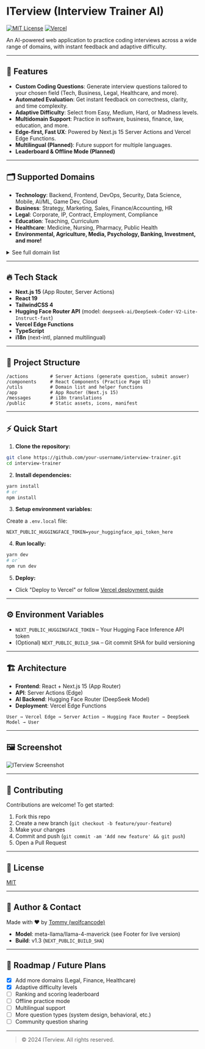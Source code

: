 # ITerview (Interview Trainer AI)

[![MIT License](https://img.shields.io/badge/license-MIT-blue.svg)](LICENSE)
[![Vercel](https://vercelbadge.vercel.app/api/wolfcancode/interview-trainer)](https://vercel.com/wolfcancode/interview-trainer)

An AI-powered web application to practice coding interviews across a wide range of domains, with instant feedback and adaptive difficulty.

---

## 🌟 Features

- **Custom Coding Questions**: Generate interview questions tailored to your chosen field (Tech, Business, Legal, Healthcare, and more).
- **Automated Evaluation**: Get instant feedback on correctness, clarity, and time complexity.
- **Adaptive Difficulty**: Select from Easy, Medium, Hard, or Madness levels.
- **Multidomain Support**: Practice in software, business, finance, law, education, and more.
- **Edge-first, Fast UX**: Powered by Next.js 15 Server Actions and Vercel Edge Functions.
- **Multilingual (Planned)**: Future support for multiple languages.
- **Leaderboard & Offline Mode (Planned)**

---

## 🗂️ Supported Domains

- **Technology**: Backend, Frontend, DevOps, Security, Data Science, Mobile, AI/ML, Game Dev, Cloud
- **Business**: Strategy, Marketing, Sales, Finance/Accounting, HR
- **Legal**: Corporate, IP, Contract, Employment, Compliance
- **Education**: Teaching, Curriculum
- **Healthcare**: Medicine, Nursing, Pharmacy, Public Health
- **Environmental, Agriculture, Media, Psychology, Banking, Investment, and more!**

<details>
<summary>See full domain list</summary>

(See `utils/constants/domain.ts` for all supported domains and subdomains.)

</details>

---

## 🔥 Tech Stack

- **Next.js 15** (App Router, Server Actions)
- **React 19**
- **TailwindCSS 4**
- **Hugging Face Router API** (model: `deepseek-ai/DeepSeek-Coder-V2-Lite-Instruct-fast`)
- **Vercel Edge Functions**
- **TypeScript**
- **i18n** (next-intl, planned multilingual)

---

## 📁 Project Structure

```
/actions        # Server Actions (generate question, submit answer)
/components     # React Components (Practice Page UI)
/utils          # Domain list and helper functions
/app            # App Router (Next.js 15)
/messages       # i18n translations
/public         # Static assets, icons, manifest
```

---

## ⚡ Quick Start

1. **Clone the repository:**

```bash
git clone https://github.com/your-username/interview-trainer.git
cd interview-trainer
```

2. **Install dependencies:**

```bash
yarn install
# or
npm install
```

3. **Setup environment variables:**

Create a `.env.local` file:

```env
NEXT_PUBLIC_HUGGINGFACE_TOKEN=your_huggingface_api_token_here
```

4. **Run locally:**

```bash
yarn dev
# or`
npm run dev
```

5. **Deploy:**
- Click "Deploy to Vercel" or follow [Vercel deployment guide](https://vercel.com/)

---

## ⚙️ Environment Variables

- `NEXT_PUBLIC_HUGGINGFACE_TOKEN` – Your Hugging Face Inference API token
- (Optional) `NEXT_PUBLIC_BUILD_SHA` – Git commit SHA for build versioning

---

## 🏗️ Architecture

- **Frontend**: React + Next.js 15 (App Router)
- **API**: Server Actions (Edge)
- **AI Backend**: Hugging Face Router (DeepSeek Model)
- **Deployment**: Vercel Edge Functions

```
User → Vercel Edge → Server Action → Hugging Face Router → DeepSeek Model → User
```

---

## 🖼️ Screenshot

![ITerview Screenshot](https://github.com/user-attachments/assets/70e975d1-b16f-40c1-8ce4-fded8f2b0994)

---

## 🤝 Contributing

Contributions are welcome! To get started:

1. Fork this repo
2. Create a new branch (`git checkout -b feature/your-feature`)
3. Make your changes
4. Commit and push (`git commit -am 'Add new feature' && git push`)
5. Open a Pull Request

---

## 📜 License

[MIT](LICENSE)

---

## 👤 Author & Contact

Made with ❤️ by [Tommy (wolfcancode)](https://www.linkedin.com/in/wolfcancode/)

- **Model**: meta-llama/llama-4-maverick (see Footer for live version)
- **Build**: v1.3 (`NEXT_PUBLIC_BUILD_SHA`)

---

## 🚀 Roadmap / Future Plans

- [x] Add more domains (Legal, Finance, Healthcare)
- [x] Adaptive difficulty levels
- [ ] Ranking and scoring leaderboard
- [ ] Offline practice mode
- [ ] Multilingual support
- [ ] More question types (system design, behavioral, etc.)
- [ ] Community question sharing

---

> © 2024 ITerview. All rights reserved.

